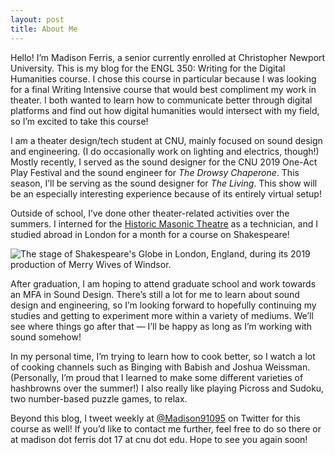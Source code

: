 ```yaml
---
layout: post
title: About Me
---
```


Hello! I’m Madison Ferris, a senior currently enrolled at Christopher Newport University. This is my blog for the ENGL 350: Writing for the Digital Humanities course. I chose this course in particular because I was looking for a final Writing Intensive course that would best compliment my work in theater. I both wanted to learn how to communicate better through digital platforms and find out how digital humanities would intersect with my field, so I’m excited to take this course!

I am a theater design/tech student at CNU, mainly focused on sound design and engineering. (I do occasionally work on lighting and electrics, though!) Mostly recently, I served as the sound designer for the CNU 2019 One-Act Play Festival and the sound engineer for _The Drowsy Chaperone_. This season, I’ll be serving as the sound designer for _The Living_. This show will be an especially interesting experience because of its entirely virtual setup!

Outside of school, I’ve done other theater-related activities over the summers. I interned for the [Historic Masonic Theatre](https://historicmasonictheatre.com/) as a technician, and I studied abroad in London for a month for a course on Shakespeare!

![The stage of Shakespeare's Globe in London, England, during its 2019 production of Merry Wives of Windsor.](Madison91095.github.io/Madison91095/images/MerryWivesofWindsor.png)

After graduation, I am hoping to attend graduate school and work towards an MFA in Sound Design. There’s still a lot for me to learn about sound design and engineering, so I’m looking forward to hopefully continuing my studies and getting to experiment more within a variety of mediums. We’ll see where things go after that — I’ll be happy as long as I’m working with sound somehow!

In my personal time, I’m trying to learn how to cook better, so I watch a lot of cooking channels such as Binging with Babish and Joshua Weissman. (Personally, I’m proud that I learned to make some different varieties of hashbrowns over the summer!) I also really like playing Picross and Sudoku, two number-based puzzle games, to relax.

Beyond this blog, I tweet weekly at [@Madison91095](https://twitter.com/Madison91095) on Twitter for this course as well! If you’d like to contact me further, feel free to do so there or at madison dot ferris dot 17 at cnu dot edu. Hope to see you again soon!

